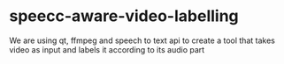 # speecc-aware-video-labelling
We are using qt, ffmpeg and speech to text api to create a tool that takes video as input and labels it according to its audio part 
